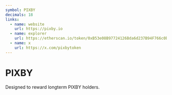 ```yaml
---
symbol: PIXBY
decimals: 18
links:
  - name: website
    url: https://pixby.io
  - name: explorer
    url: https://etherscan.io/token/0xB53e08B97724126Bda6d237B94F766c0b81C90fE
  - name: x
    url: https://x.com/pixbytoken
---
```


# PIXBY

Designed to reward longterm PIXBY holders.
